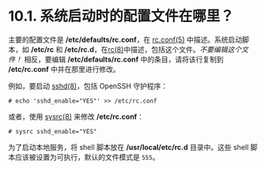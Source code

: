 # 10.1. 系统启动时的配置文件在哪里？

主要的配置文件是 **/etc/defaults/rc.conf**，在 [rc.conf(5)](https://www.freebsd.org/cgi/man.cgi?query=rc.conf&sektion=5&format=html) 中描述。系统启动脚本，如 **/etc/rc** 和 **/etc/rc.d**，在[rc(8)](https://www.freebsd.org/cgi/man.cgi?query=rc&sektion=8&format=html)中描述，包括这个文件。*不要编辑这个文件！* 相反，要编辑 **/etc/defaults/rc.conf** 中的条目，请将该行复制到 **/etc/rc.conf** 中并在那里进行修改。

例如，要启动 [sshd(8)](https://www.freebsd.org/cgi/man.cgi?query=sshd&sektion=8&format=html)，包括 OpenSSH 守护程序：

```
# echo 'sshd_enable="YES"' >> /etc/rc.conf
```

或者，使用 [sysrc(8)](https://www.freebsd.org/cgi/man.cgi?query=sysrc&sektion=8&format=html) 来修改 **/etc/rc.conf**：

```
# sysrc sshd_enable="YES"
```

为了启动本地服务，将 shell 脚本放在 **/usr/local/etc/rc.d** 目录中。这些 shell 脚本应该被设置为可执行，默认的文件模式是 `555`。

